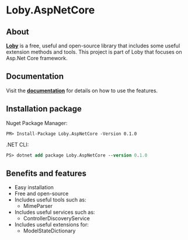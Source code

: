 # Loby.AspNetCore

## About

**[Loby](https://github.com/mojtabanabavi/Loby)** is a free, useful and open-source library that includes some useful extension methods and tools. This project is part of Loby that focuses on Asp.Net Core framework.

## Documentation

Visit the **[documentation](https://github.com/mojtabanabavi/loby.AspNetCore/wiki)** for details on how to use the features.

## Installation package

Nuget Package Manager:
```shell
PM> Install-Package Loby.AspNetCore -Version 0.1.0
```
.NET CLI:
```ps
PS> dotnet add package Loby.AspNetCore --version 0.1.0
```

## Benefits and features

* Easy installation
* Free and open-source
* Includes useful tools such as:
    * MimeParser
* Includes useful services such as:
    * ControllerDiscoveryService
* Includes useful extensions for:
    * ModelStateDictionary